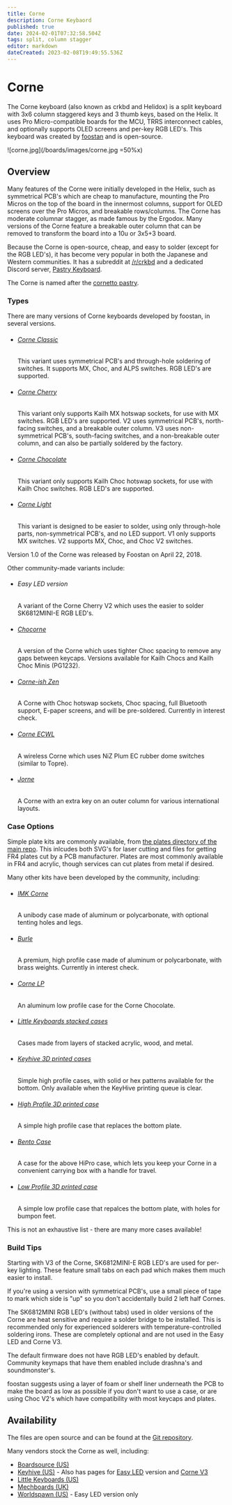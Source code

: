```yaml
---
title: Corne
description: Corne Keybaord
published: true
date: 2024-02-01T07:32:58.504Z
tags: split, column stagger
editor: markdown
dateCreated: 2023-02-08T19:49:55.536Z
---
```


# Corne
The Corne keyboard (also known as crkbd and Helidox) is a split keyboard with 3x6 column staggered keys and 3 thumb keys, based on the Helix. It uses Pro Micro-compatible boards for the MCU, TRRS interconnect cables, and optionally supports OLED screens and per-key RGB LED's. This keyboard was created by [foostan](https://twitter.com/foostan) and is open-source.

![corne.jpg](/boards/images/corne.jpg =50%x)

## Overview
Many features of the Corne were initially developed in the Helix, such as symmetrical PCB's which are cheap to manufacture, mounting the Pro Micros on the top of the board in the innermost columns, support for OLED screens over the Pro Micros, and breakable rows/columns. The Corne has moderate columnar stagger, as made famous by the Ergodox. Many versions of the Corne feature a breakable outer column that can be removed to transform the board into a 10u or 3x5+3 board.

Because the Corne is open-source, cheap, and easy to solder (except for the RGB LED's), it has become very popular in both the Japanese and Western communities. It has a subreddit at [/r/crkbd](https://www.reddit.com/r/crkbd/) and a dedicated Discord server, [Pastry Keyboard](https://discord.gg/aWCZWnS).

The Corne is named after the [cornetto pastry](https://en.wikipedia.org/wiki/Cornetto_(pastry)).

### Types
There are many versions of Corne keyboards developed by foostan, in several versions.

*   ###### [Corne Classic](https://github.com/foostan/crkbd/tree/master/corne-classic)
    This variant uses symmetrical PCB's and through-hole soldering of switches. It supports MX, Choc, and ALPS switches. RGB LED's are supported.

*   ###### [Corne Cherry](https://github.com/foostan/crkbd/tree/master/corne-cherry/doc)
    This variant only supports Kailh MX hotswap sockets, for use with MX switches. RGB LED's are supported. V2 uses symmetrical PCB's, north-facing switches, and a breakable outer column. V3 uses non-symmetrical PCB's, south-facing switches, and a non-breakable outer column, and can also be partially soldered by the factory.

*   ###### [Corne Chocolate](https://github.com/foostan/crkbd/tree/master/corne-chocolate)
    This variant only supports Kailh Choc hotswap sockets, for use with Kailh Choc switches. RGB LED's are supported.

*   ###### [Corne Light](https://github.com/foostan/crkbd/tree/master/corne-light)
    This variant is designed to be easier to solder, using only through-hole parts, non-symmetrical PCB's, and no LED support. V1 only supports MX switches. V2 supports MX, Choc, and Choc V2 switches.

Version 1.0 of the Corne was released by Foostan on April 22, 2018.

Other community-made variants include:

*   ###### Easy LED version
    A variant of the Corne Cherry V2 which uses the easier to solder SK6812MINI-E RGB LED's.

*   ###### [Chocorne](https://github.com/davidphilipbarr/36keys/tree/master/42Keys)
    A version of the Corne which uses tighter Choc spacing to remove any gaps between keycaps. Versions available for Kailh Chocs and Kailh Choc Minis (PG1232).

*   ###### [Corne-ish Zen](https://geekhack.org/index.php?topic=109744.0)
    A Corne with Choc hotswap sockets, Choc spacing, full Bluetooth support, E-paper screens, and will be pre-soldered. Currently in interest check.

*   ###### [Corne ECWL](https://github.com/sekigon-gonnoc/CorneECWL)
    A wireless Corne which uses NiZ Plum EC rubber dome switches (similar to Topre).

*   ###### [Jorne](https://github.com/joric/jorne)
    A Corne with an extra key on an outer column for various international layouts.

### Case Options
Simple plate kits are commonly available, from [the plates directory of the main repo](https://github.com/foostan/crkbd/tree/master/plates). This inlcudes both SVG's for laser cutting and files for getting FR4 plates cut by a PCB manufacturer. Plates are most commonly available in FR4 and acrylic, though services can cut plates from metal if desired.

Many other kits have been developed by the community, including:

*   ###### [IMK Corne](https://imkulio.com)
    A unibody case made of aluminum or polycarbonate, with optional tenting holes and legs.

*   ###### [Burle](https://geekhack.org/index.php?topic=107689.0)
    A premium, high profile case made of aluminum or polycarbonate, with brass weights. Currently in interest check.

*   ###### [Corne LP](https://boardsource.xyz/store/5f2efc462902de7151495057)
    An aluminum low profile case for the Corne Chocolate.

*   ###### [Little Keyboards stacked cases](https://www.littlekeyboards.com/collections/corne-cases)
    Cases made from layers of stacked acrylic, wood, and metal.

*   ###### [Keyhive 3D printed cases](https://keyhive.xyz/shop/3d-printed-corne-helidox-case)
    Simple high profile cases, with solid or hex patterns available for the bottom. Only available when the KeyHive printing queue is clear.

*   ###### [High Profile 3D printed case](https://www.thingiverse.com/thing:3652379)
    A simple high profile case that replaces the bottom plate.

*   ###### [Bento Case](https://www.thingiverse.com/thing:4229965)
    A case for the above HiPro case, which lets you keep your Corne in a convenient carrying box with a handle for travel.

*   ###### [Low Profile 3D printed case](https://www.thingiverse.com/thing:4011269)
    A simple low profile case that repalces the bottom plate, with holes for bumpon feet.

This is not an exhaustive list - there are many more cases available!

### Build Tips
Starting with V3 of the Corne, SK6812MINI-E RGB LED's are used for per-key lighting. These feature small tabs on each pad which makes them much easier to install.

If you're using a version with symmetrical PCB's, use a small piece of tape to mark which side is "up" so you don't accidentally build 2 left half Cornes.

The SK6812MINI RGB LED's (without tabs) used in older versions of the Corne are heat sensitive and require a solder bridge to be installed. This is recommended only for experienced solderers with temperature-controlled soldering irons. These are completely optional and are not used in the Easy LED and Corne V3.

The default firmware does not have RGB LED's enabled by default. Community keymaps that have them enabled include drashna's and soundmonster's.

foostan suggests using a layer of foam or shelf liner underneath the PCB to make the board as low as possible if you don't want to use a case, or are using Choc V2's which have compatibility with most keycaps and plates.

## Availability
The files are open source and can be found at the [Git repository](https://github.com/foostan/crkbd).

Many vendors stock the Corne as well, including:

*   [Boardsource (US)](https://boardsource.xyz/store/5ecc0f81eee64242946c988f)
*   [Keyhive (US)](https://keyhive.xyz/corne) - Also has pages for [Easy LED](https://keyhive.xyz/shop/ez-corne) version and [Corne V3](https://keyhive.xyz/shop/corne-v3)
*   [Little Keyboards (US)](https://www.littlekeyboards.com/collections/corne)
*   [Mechboards (UK)](https://mechboards.co.uk/shop/kits/helidox-corne-kit/)
*   [Worldspawn (US)](https://www.etsy.com/listing/786867725/corne-easy-led-version-pcb-and) - Easy LED version only